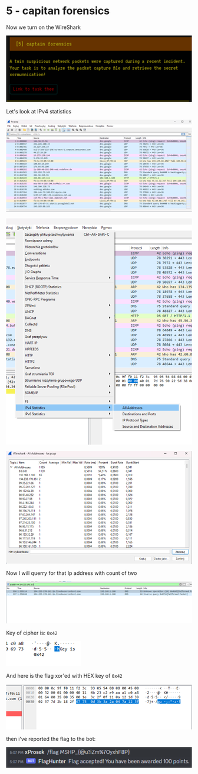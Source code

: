 # 5 - capitan forensics

Now we turn on the WireShark

![ctf](https://github.com/xProsek720/MSHP_CTF_2023_WriteUp/blob/main/media/5/1.png)

Let's look at IPv4 statistics

![ctf](https://github.com/xProsek720/MSHP_CTF_2023_WriteUp/blob/main/media/5/2.png)

![ctf](https://github.com/xProsek720/MSHP_CTF_2023_WriteUp/blob/main/media/5/3.png)

![ctf](https://github.com/xProsek720/MSHP_CTF_2023_WriteUp/blob/main/media/5/4.png)

Now I will querry for that Ip address with count of two

![ctf](https://github.com/xProsek720/MSHP_CTF_2023_WriteUp/blob/main/media/5/5.png)

Key of cipher is: ```0x42```

![ctf](https://github.com/xProsek720/MSHP_CTF_2023_WriteUp/blob/main/media/5/6.png)

And here is the flag xor'ed with HEX key of ```0x42```

![ctf](https://github.com/xProsek720/MSHP_CTF_2023_WriteUp/blob/main/media/5/7.png)

then i've reported the flag to the bot:

![ctf](https://github.com/xProsek720/MSHP_CTF_2023_WriteUp/blob/main/media/5/8.png)